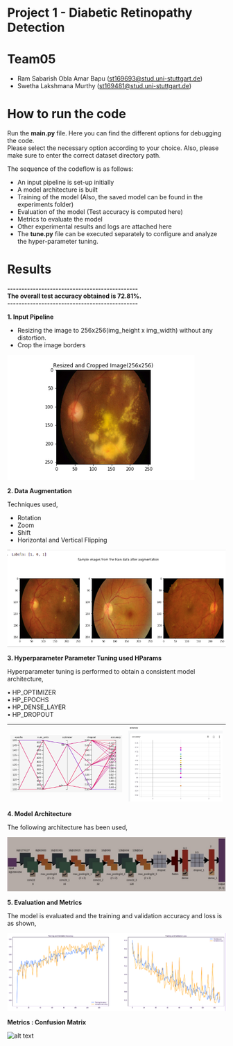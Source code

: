 # Project 1 - Diabetic Retinopathy Detection

# Team05 
- Ram Sabarish Obla Amar Bapu (st169693@stud.uni-stuttgart.de)  
- Swetha Lakshmana Murthy     (st169481@stud.uni-stuttgart.de)  

# How to run the code
Run the **main.py** file.
Here you can find the different options for debugging the code.  
Please select the necessary option according to your choice. 
Also, please make sure to enter the correct dataset directory path.

The sequence of the codeflow is as follows:

- An input pipeline is set-up initially  
- A model architecture is built
- Training of the model (Also, the saved model can be found in the experiments folder)  
- Evaluation of the model (Test accuracy is computed here)  
- Metrics to evaluate the model  
- Other experimental results and logs are attached here  
- The **tune.py** file can be executed separately to configure and analyze the hyper-parameter tuning.

# Results

**----------------------------------------------**  
**The overall test accuracy obtained is 72.81%.**  
**----------------------------------------------**  


**1.  Input Pipeline**  
- Resizing the image to 256x256(img_height x img_width) without any distortion.  
- Crop the image borders  

![alt text](experiments/Resized.png)

**2.  Data Augmentation**

Techniques used,  
- Rotation  
- Zoom  
- Shift  
- Horizontal and Vertical Flipping  

![alt text](experiments/Augmented_Images.png)

**3. Hyperparameter Parameter Tuning used HParams**  

Hyperparameter tuning is performed to obtain a consistent model architecture,  

• HP_OPTIMIZER  
• HP_EPOCHS  
• HP_DENSE_LAYER  
• HP_DROPOUT  

| ![alt text](experiments/Acc_hparams.png) | ![alt text](experiments/acc_Hparams.png) |
|--------------------------------------|------------------------------------------|

**4. Model Architecture**  

The following architecture has been used, 

![alt text](experiments/Model_Architecture.jpg)

**5. Evaluation and Metrics**

The model is evaluated and the training and validation accuracy and loss is as shown,

![alt text](experiments/Train_Val_728.png)

**Metrics : Confusion Matrix**

![alt text](experiments/CM_728_red.jpg)



